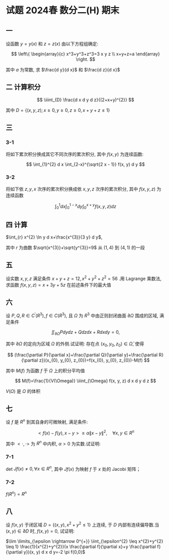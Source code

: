 # 试题 2024春 数分二(H) 期末

## 一

设函数 $y=y(x)$ 和 $z=z(x)$ 由以下方程组确定:

$$
\left\{
\begin{array}{c}
x^3+y^3+z^3=3 x y z \\
x+y+z=a
\end{array}
\right.
$$

其中 $a$ 为常数, 求 $\frac{d y}{d x}$ 和 $\frac{d z}{d x}$

## 二 计算积分

$$
\iiint_{D} \frac{d x d y d z}{(2+x+y)^{2}}
$$

其中 $D=\{(x, y, z) ; x \geq 0, y \geq 0, z \geq 0, x+y+z \leq 1\}$

## 三

### 3-1

将如下累次积分换成其它不同次序的累次积分, 其中 $f(x, y)$ 为连续函数:

$$
\int_{1}^{2} d x \int_{2-x}^{\sqrt{2 x - 1}} f(x, y) d y
$$

### 3-2

将如下依 $z, y, x$ 次序的累次积分换成依 $x, y, z$ 次序的累次积分, 其中 $f(x, y, z)$ 为连续函数

$$
\int_{0}^{1} d x \int_{0}^{1-x} d y \int_{0}^{x+y} f(x, y, z) d z
$$

## 四 计算

$\int_{r} x^{2} \ln y d x+\frac{x^{3}}{3 y} d y$,

其中 $r$ 为曲数 $\sqrt{x^{3}}+\sqrt{y^{3}}=9$ 从 $(1,4)$ 到 $(4,1)$ 的一段

## 五

设实数 $x, y, z$ 满足条件 $x+y+z=12, x^{2}+y^{2}+z^{2}=56$ .用 Lagrange 乘数法, 求函数 $f(x, y, z)=x+3 y+5 z$ 在前述条件下的最大值

## 六

设 $P, Q, R \in C^{\prime}(R^{3}), f \in C(R^{3})$, 且 $\Omega$ 为 $R^{3}$ 中由正则封闭曲面 $\partial \Omega$ 围成的区域, 满足条件

$$
\iint_{\partial \Omega} P d y d z+Q d z d x+R d x d y=0,
$$

其中 $\partial \Omega$ 的定向为区域 $\Omega$ 的外侧.试证明: 存在点 $(x_{0}, y_{0}, z_{0}) \in \bar{\Omega}$, 使得

$$
(\frac{\partial P}{\partial x}+\frac{\partial Q}{\partial y}+\frac{\partial R}{\partial z})(x_{0}, y_{0}, z_{0})=f(x_{0}, y_{0}, z_{0})-M(f)
$$

其中 $M(f)$ 为函数 $f$ 于 $\Omega$ 上的积分平均值

$$
M(f)=\frac{1}{V(\Omega)} \iiint_{\Omega} f(x, y, z) d x d y d z
$$

$V(\Omega)$ 是 $\Omega$ 的体积

## 七

设 $f$ 是 $R^{n}$ 到其自身的可微映射, 满足条件:

$$
<f(x)-f(y), x-y>\geq \alpha\|x-y\|^{2}, \quad \forall x, y \in R^{n}
$$

其中 $<\cdot, \cdot>$ 为 $R^{n}$ 中内积, $\alpha>0$ 为实数.试证明:

### 7-1

det $J f(x) \neq 0, \forall x \in R^{n}$, 其中 $J f(x)$ 为映射 $f$ 于 $x$ 处的 Jacobi 矩阵；

### 7-2

$f(R^{n})=R^{n}$

## 八

设 $f(x, y)$ 于闭区域 $D=\{(x, y), x^{2}+y^{2} \leq 1\}$ 上连续, 于 $D$ 内部有连续偏导数.当 $(x, y) \in \partial D$ 时,  $f(x, y)=0$, 试证明:

$\lim \limits_{\epsilon \rightarrow 0^{+}} \iint_{\epsilon^{2} \leq x^{2}+y^{2} \leq 1} \frac{1}{x^{2}+y^{2}}(x \frac{\partial f}{\partial x}+y \frac{\partial f}{\partial y})(x, y) d x d y=-2 \pi f(0,0)$
